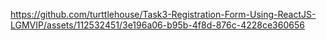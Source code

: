 
https://github.com/turttlehouse/Task3-Registration-Form-Using-ReactJS-LGMVIP/assets/112532451/3e196a06-b95b-4f8d-876c-4228ce360656

